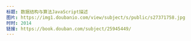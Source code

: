 ```yaml
---
标题: 数据结构与算法JavaScript描述
图片: https://img1.doubanio.com/view/subject/s/public/s27371758.jpg
时时: 2014
链接: https://book.douban.com/subject/25945449/
---
```

